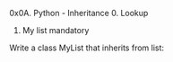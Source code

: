 0x0A. Python - Inheritance
0. Lookup 


1. My list
mandatory

Write a class MyList that inherits from list:
